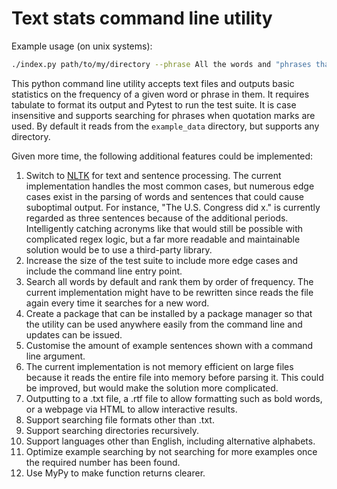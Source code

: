 # Text stats command line utility

Example usage (on unix systems):

```bash
./index.py path/to/my/directory --phrase All the words and "phrases that I like"
```

This python command line utility accepts text files and outputs basic statistics on the
frequency of a given word or phrase in them. It requires tabulate to format its output
and Pytest to run the test suite. It is case insensitive and supports searching for
phrases when quotation marks are used. By default it reads from the `example_data`
directory, but supports any directory.

Given more time, the following additional features could be implemented:

1.  Switch to [NLTK](https://www.nltk.org/index.html) for text and sentence processing.
    The current implementation handles the most common cases, but numerous edge cases
    exist in the parsing of words and sentences that could cause suboptimal output. For
    instance, "The U.S. Congress did x." is currently regarded as three sentences
    because of the additional periods. Intelligently catching acronyms like that would
    still be possible with complicated regex logic, but a far more readable and
    maintainable solution would be to use a third-party library.
2.  Increase the size of the test suite to include more edge cases and include the
    command line entry point.
3.  Search all words by default and rank them by order of frequency. The current
    implementation might have to be rewritten since reads the file again every time it
    searches for a new word.
4.  Create a package that can be installed by a package manager so that the utility can
    be used anywhere easily from the command line and updates can be issued.
5.  Customise the amount of example sentences shown with a command line argument.
6.  The current implementation is not memory efficient on large files because it reads
    the entire file into memory before parsing it. This could be improved, but would
    make the solution more complicated.
7.  Outputting to a .txt file, a .rtf file to allow formatting such as bold words, or a
    webpage via HTML to allow interactive results.
8.  Support searching file formats other than .txt.
9.  Support searching directories recursively.
10. Support languages other than English, including alternative alphabets.
11. Optimize example searching by not searching for more examples once the required
    number has been found.
12. Use MyPy to make function returns clearer.
